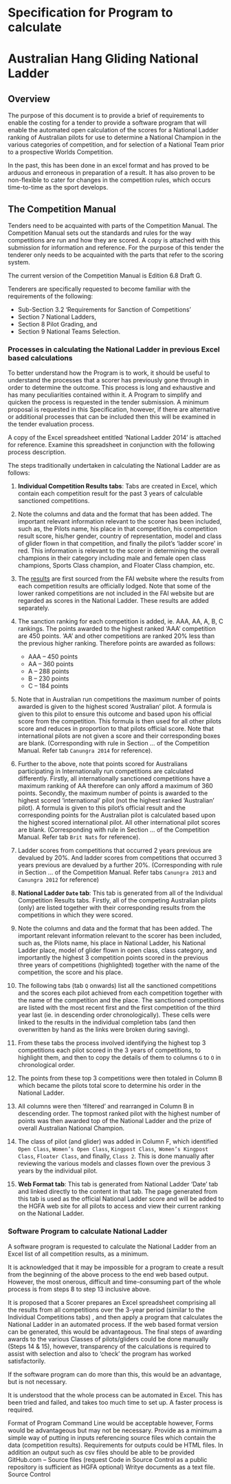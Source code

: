 # Specification for Program to calculate # Australian Hang Gliding National Ladder## OverviewThe purpose of this document is to provide a brief of requirements to enable the costing for a tender to provide a software program that will enable the automated open calculation of the scores for a National Ladder ranking of Australian pilots for use to determine a National Champion in the various categories of competition, and for selection of a National Team prior to a prospective Worlds Competition. In the past, this has been done in an excel format and has proved to be arduous and erroneous in preparation of a result. It has also proven to be non-flexible to cater for changes in the competition rules, which occurs time-to-time as the sport develops.## The Competition ManualTenders need to be acquainted with parts of the Competition Manual. The Competition Manual sets out the standards and rules for the way competitions are run and how they are scored. A copy is attached with this submission for information and reference. For the purpose of this tender the tenderer only needs to be acquainted with the parts that refer to the scoring system.The current version of the Competition Manual is Edition 6.8 Draft G.Tenderers are specifically requested to become familiar with the requirements of the following:*	Sub-Section 3.2 ‘Requirements for Sanction of Competitions’ *	Section 7 National Ladders, *	Section 8 Pilot Grading, and *	Section 9 National Teams Selection.### Processes in calculating the National Ladder in previous Excel based calculationsTo better understand how the Program is to work, it should be useful to understand the processes that a scorer has previously gone through in order to determine the outcome. This process is long and exhaustive and has many peculiarities contained within it. A Program to simplify and quicken the process is requested in the tender submission. A minimum proposal is requested in this Specification, however, if there are alternative or additional processes that can be included then this will be examined in the tender evaluation process.A copy of the Excel spreadsheet entitled ‘National Ladder 2014’ is attached for reference. Examine this spreadsheet in conjunction with the following process description.The steps traditionally undertaken in calculating the National Ladder are as follows:

1. **Individual Competition Results tabs**: Tabs are created in Excel, which contain each competition result for the past 3 years of calculable sanctioned competitions. 2.	Note the columns and data and the format that has been added. The important relevant information relevant to the scorer has been included, such as, the Pilots name, his place in that competition, his competition result score, his/her gender, country of representation, model and class of glider flown in that competition, and finally the pilot’s ‘ladder score’ in red. This information is relevant to the scorer in determining the overall champions in their category including male and female open class champions, Sports Class champion, and Floater Class champion, etc.3.	The [results](http://www.fai.org/events/events-calendar-and-results) are first sourced from the FAI website where the results from each competition results are officially lodged. Note that some of the lower ranked competitions are not included in the FAI website but are regarded as scores in the National Ladder. These results are added separately.  4.	The sanction ranking for each competition is added, ie. AAA, AA, A, B, C rankings. The points awarded to the highest ranked ‘AAA’ competition are 450 points. ‘AA’ and other competitions are ranked 20% less than the previous higher ranking. Therefore points are awarded as follows:
    -	AAA – 450 points     -	AA – 360 points    -	A – 288 points    -	B – 230 points    -	C – 184 points5.	Note that in Australian run competitions the maximum number of points awarded is given to the highest scored ‘Australian’ pilot. A formula is given to this pilot to ensure this outcome and based upon his official score from the competition. This formula is then used for all other pilots score and reduces in proportion to that pilots official score. Note that international pilots are not given a score and their corresponding boxes are blank. (Corresponding with rule in Section … of the Competition Manual. Refer tab `Canungra 2014` for reference).6.	Further to the above, note that points scored for Australians participating in Internationally run competitions are calculated differently. Firstly, all internationally sanctioned competitions have a maximum ranking of AA therefore can only afford a maximum of 360 points. Secondly, the maximum number of points is awarded to the highest scored ‘international’ pilot (not the highest ranked ‘Australian’ pilot). A formula is given to this pilot’s official result and the corresponding points for the Australian pilot is calculated based upon the highest scored international pilot. All other international pilot scores are blank. (Corresponding with rule in Section … of the Competition Manual. Refer tab `Brit Nats` for reference).7.	Ladder scores from competitions that occurred 2 years previous are devalued by 20%. And ladder scores from competitions that occurred 3 years previous are devalued by a further 20%. (Corresponding with rule in Section … of the Competition Manual. Refer tabs `Canungra 2013` and `Canungra 2012` for reference)8.	**National Ladder `Date` tab**: This tab is generated from all of the Individual Competition Results tabs. Firstly, all of the competing Australian pilots (only) are listed together with their corresponding results from the competitions in which they were scored.9.	Note the columns and data and the format that has been added. The important relevant information relevant to the scorer has been included, such as, the Pilots name, his place in National Ladder, his National Ladder place, model of glider flown in open class, class category, and importantly the highest 3 competition points scored in the previous three years of competitions (highlighted) together with the name of the competition, the score and his place. 10.	The following tabs (tab `Q` onwards) list all the sanctioned competitions and the scores each pilot achieved from each competition together with the name of the competition and the place. The sanctioned competitions are listed with the most recent first and the first competition of the third year last (ie. in descending order chronologically). These cells were linked to the results in the individual completion tabs (and then overwritten by hand as the links were broken during saving).11.	From these tabs the process involved identifying the highest top 3 competitions each pilot scored in the 3 years of competitions, to highlight them, and then to copy the details of them to columns `G` to `O` in chronological order.12.	The points from these top 3 competitions were then totaled in Column B which became the pilots total score to determine his order in the National Ladder. 13.	All columns were then ‘filtered’ and rearranged in Column B in descending order. The topmost ranked pilot with the highest number of points was then awarded top of the National Ladder and the prize of overall Australian National Champion.14.	The class of pilot (and glider) was added in Column F, which identified `Open Class`, `Women’s Open Class`, `Kingpost Class`,` Women’s Kingpost Class`, `Floater Class`, and finally, `Class 2`. This is done manually after reviewing the various models and classes flown over the previous 3 years by the individual pilot.15.	**Web Format tab**: This tab is generated from National Ladder ‘Date’ tab and linked directly to the content in that tab. The page generated from this tab is used as the official National Ladder score and will be added to the HGFA web site for all pilots to access and view their current ranking on the National Ladder.### Software Program to calculate National LadderA software program is requested to calculate the National Ladder from an Excel list of all competition results, as a minimum.It is acknowledged that it may be impossible for a program to create a result from the beginning of the above process to the end web based output. However, the most onerous, difficult and time-consuming part of the whole process is from steps 8 to step 13 inclusive above. It is proposed that a Scorer prepares an Excel spreadsheet comprising all the results from all competitions over the 3-year period (similar to the Individual Competitions tabs) , and then apply a program that calculates the National Ladder in an automated process. If the web based format version can be generated, this would be advantageous. The final steps of awarding awards to the various Classes of pilots/gliders could be done manually (Steps 14 & 15), however, transparency of the calculations is required to assist with selection and also to ‘check’ the program has worked satisfactorily.If the software program can do more than this, this would be an advantage, but is not necessary. It is understood that the whole process can be automated in Excel. This has been tried and failed, and takes too much time to set up. A faster process is required. Format of ProgramCommand Line would be acceptable however, Forms would be advantageous but may not be necessary. Provide as a minimum a simple way of putting in inputs referencing source files which contain the data (competition results). Requirements for outputs could be HTML files. In addition an output such as csv files should be able to be provided  GitHub.com – Source files (request Code in Source Control as a public repository is sufficient as HGFA optional)Writye documents as a text file. Source Control